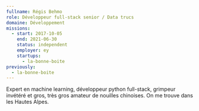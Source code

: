 ```yaml
---
fullname: Régis Behmo
role: Développeur full-stack senior / Data trucs
domaine: Développement
missions:
  - start: 2017-10-05
    end: 2021-06-30
    status: independent
    employer: ey
    startups:
      - la-bonne-boite
previously:
  - la-bonne-boite
---
```

Expert en machine learning, développeur python full-stack, grimpeur invétéré et gros, très gros amateur de nouilles chinoises. On me trouve dans les Hautes Alpes.